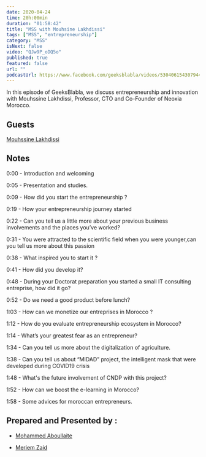 ```yaml
---
date: 2020-04-24
time: 20h:00min
duration: "01:58:42"
title: "MSS with Mouhsine Lakhdissi"
tags: ["MSS", "entrepreneurship"]
category: "MSS"
isNext: false
video: "QJw9P_oDQ5o"
published: true
featured: false
url: ""
podcastUrl: https://www.facebook.com/geeksblabla/videos/530406154307944/
---
```


In this episode of GeeksBlabla, we discuss entrepreneurship and innovation with Mouhssine Lakhdissi, Professor, CTO and Co-Founder of Neoxia Morocco.

## Guests

[Mouhssine Lakhdissi](https://www.facebook.com/mouhsine.lakhdissi)

## Notes

0:00 - Introduction and welcoming

0:05 - Presentation and studies.

0:09 - How did you start the entrepreneurship ?

0:19 - How your entrepreneurship journey started

0:22 - Can you tell us a little more about your previous business involvements and the places you’ve worked?

0:31 - You were attracted to the scientific field when you were younger,can you tell us more about this passion

0:38 - What inspired you to start it ?

0:41 - How did you develop it?

0:48 - During your Doctorat preparation you started a small IT consulting entreprise, how did it go?

0:52 - Do we need a good product before lunch?

1:03 - How can we monetize our entreprises in Morocco ?

1:12 - How do you evaluate entrepreneurship ecosystem in Morocco?

1:14 - What’s your greatest fear as an entrepreneur?

1:34 - Can you tell us more about the digitalization of agriculture.

1:38 - Can you tell us about “MIDAD” project, the intelligent mask that were developed during COVID19 crisis

1:48 - What's the future involvement of CNDP with this project?

1:52 - How can we boost the e-learning in Morocco?

1:58 - Some advices for moroccan entrepreneurs.

## Prepared and Presented by :

- [Mohammed Aboullaite](https://www.facebook.com/aboullaite)

- [Meriem Zaid](https://www.facebook.com/MeriemZaid)
